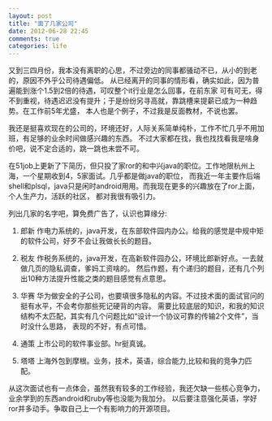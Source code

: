 ```yaml
---
layout: post
title: "面了几家公司"
date: 2012-06-28 22:45
comments: true
categories: life
---
```


又到三四月份，我本没有离职的心思，不过旁边的同事都骚动不已，从小的到老的，原因不外乎公司待遇偏低。 从已经离开的同事的情形看，确实如此，因为普遍能到涨个1.5到2倍的待遇，可叹整个it行业是怎么回事，在前东家 可有可无，得不到重视，待遇迟迟没有提升；于是纷纷另寻高就，靠跳槽来提薪已成为一种趋势。在工作前5年尤盛， 本人也是个例子，不过我是反面教材，不说也罢。

我还是挺喜欢现在的公司的，环境还好，人际关系简单纯朴，工作不忙几乎不用加班，有足够的业余时间做感兴趣的东西。 不过大家都在找，我也找找看我是啥身价吧，说不定合适的，跳一跳也未尝不可。

在51job上更新了下简历，但只投了家ror的和中兴java的职位。工作地限杭州上海，一个星期收到4，5家面试。几乎都是做java的职位， 而我近一年主要作后端shell和plsql，java只是闲时android用用。而我现在更多的兴趣放在了ror上面，个人生产力，活跃的社区， 都对我很有吸引力。

列出几家的名字吧，算免费广告了，认识也算缘分: 

  1. 郎新 作电力系统的，java开发，在东部软件园内办公。给我的感觉是中规中矩的软件公司，好歹不会让我做长长的题目。

  2. 税友 作税务系统的，java开发，在高新软件园办公，环境比郎新好点。一去就做几页的隐私调查，爹妈工资啥的。 然后作题，有个递归的题目，还有几个列出10种方法提升性能之类的题目感觉有点意思。

  3. 华赛 华为做安全的子公司，也要填很多隐私的内容。不过技术面的面试官问的挺有水平，不会考你那些死记硬背的内容。 需要比较底层的知识，和我的知识结构不太匹配，其实有几个问题比如“设计一个协议可靠的传输2个文件”，当时没什么思路， 表现的不好，有点可惜。

  4. 通策 上市公司的软件事业部。hr挺真诚。

  5. 塔塔 上海外包到摩根。业务，技术，英语，综合能力,比较和我的竞争力匹配。

从这次面试也有一点体会，虽然我有较多的工作经验，我还欠缺一些核心竞争力，业余学到的东西android和ruby等也没能为我加分。 以后要注意强化英语，学好ror并多动手。争取自己上一个有影响力的开源项目。
